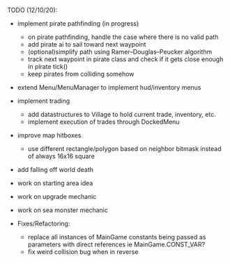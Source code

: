 TODO (12/10/20):
- implement pirate pathfinding (in progress)
    - on pirate pathfinding, handle the case where there is no valid path
    - add pirate ai to sail toward next waypoint 
    - (optional)simplify path using Ramer–Douglas–Peucker algorithm
    - track next waypoint in pirate class and check if it gets close enough in pirate tick()
    - keep pirates from colliding somehow
- extend Menu/MenuManager to implement hud/inventory menus
- implement trading 
    - add datastructures to Village to hold current trade, inventory, etc.
    - implement execution of trades through DockedMenu
- improve map hitboxes 
    - use different rectangle/polygon based on neighbor bitmask instead of always 16x16 square
- add falling off world death
- work on starting area idea
- work on upgrade mechanic
- work on sea monster mechanic

- Fixes/Refactoring:
    - replace all instances of MainGame constants being passed as parameters with direct references ie MainGame.CONST_VAR?
    - fix weird collision bug when in reverse
